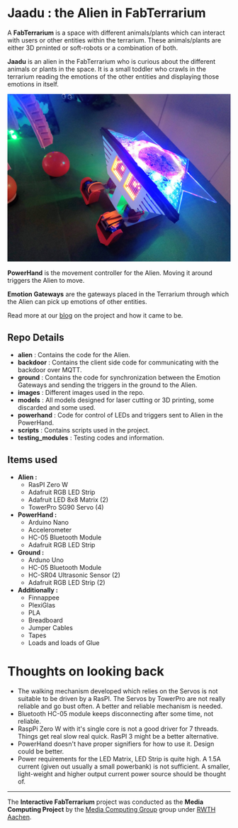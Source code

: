 # Jaadu : the Alien in FabTerrarium

A **FabTerrarium** is a space with different animals/plants which can interact with users or other entities within the terrarium. These animals/plants are either 3D prninted or soft-robots or a combination of both.

**Jaadu** is an alien in the FabTerrarium who is curious about the different animals or plants in the space. It is a small toddler who crawls in the terrarium reading the emotions of the other entities and displaying those emotions in itself.

![Jaadu](images/img.jpg)

**PowerHand** is the movement controller for the Alien. Moving it around triggers the Alien to move.

**Emotion Gateways** are the gateways placed in the Terrarium through which the Alien can pick up emotions of other entities.

Read more at our [blog](https://students.hci.rwth-aachen.de/category/ws1819/mcp-ws1819-group2) on the project and how it came to be.


## Repo Details

* **alien** : Contains the code for the Alien.
* **backdoor** : Contains the client side code for communicating with the backdoor over MQTT.
* **ground** : Contains the code for synchronization between the Emotion Gateways and sending the triggers in the ground to the Alien.
* **images** : Different images used in the repo.
* **models** : All models designed for laser cutting or 3D printing, some discarded and some used.
* **powerhand** : Code for control of LEDs and triggers sent to Alien in the PowerHand.
* **scripts** : Contains scripts used in the project.
* **testing_modules** : Testing codes and information.

## Items used

* **Alien :**
  * RasPI Zero W
  * Adafruit RGB LED Strip
  * Adafruit LED 8x8 Matrix (2)
  * TowerPro SG90 Servo (4)
* **PowerHand :**
  * Arduino Nano
  * Accelerometer
  * HC-05 Bluetooth Module
  * Adafruit RGB LED Strip
* **Ground :**
  * Arduno Uno
  * HC-05 Bluetooth Module
  * HC-SR04 Ultrasonic Sensor (2)
  * Adafruit RGB LED Strip (2)
* **Additionally :**
  * Finnappee
  * PlexiGlas
  * PLA
  * Breadboard
  * Jumper Cables
  * Tapes
  * Loads and loads of Glue

# Thoughts on looking back

* The walking mechanism developed which relies on the Servos is not suitable to be driven by a RasPI. The Servos by TowerPro are not really reliable and go bust often. A better and reliable mechanism is needed.
* Bluetooth HC-05 module keeps disconnecting after some time, not reliable.
* RaspPi Zero W with it's single core is not a good driver for 7 threads. Things get real slow real quick. RasPI 3 might be a better alternative.
* PowerHand doesn't have proper signifiers for how to use it. Design could be better.
* Power requirements for the LED Matrix, LED Strip is quite high. A 1.5A current (given out usually a small powerbank) is not sufficient. A smaller, light-weight and higher output current power source should be thought of.

---

The **Interactive FabTerrarium** project was conducted as the **Media Computing Project** by the [Media Computing Group](https://hci.rwth-aachen.de/) group under [RWTH Aachen](http://www.rwth-aachen.de).
